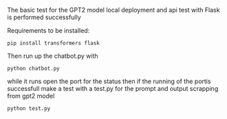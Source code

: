 The basic test for the GPT2 model local deployment and api test with Flask is performed successfully

Requirements to be installed:
```
pip install transformers flask
```
Then run up the chatbot.py with

```
python chatbot.py
````
while it runs open the port for the status then if the running of the portis successfull make a test with a test.py for the prompt and output scrapping from gpt2 model

```
python test.py
```
